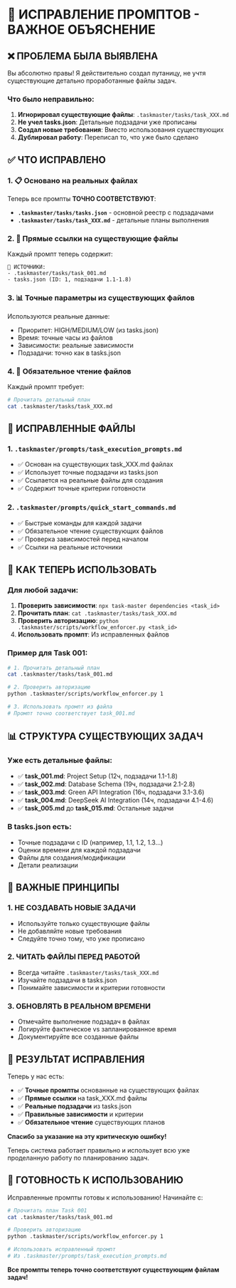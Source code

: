 # 🔧 ИСПРАВЛЕНИЕ ПРОМПТОВ - ВАЖНОЕ ОБЪЯСНЕНИЕ

## ❌ ПРОБЛЕМА БЫЛА ВЫЯВЛЕНА

Вы абсолютно правы! Я действительно создал путаницу, не учтя существующие детально проработанные файлы задач.

### Что было неправильно:
1. **Игнорировал существующие файлы**: `.taskmaster/tasks/task_XXX.md`
2. **Не учел tasks.json**: Детальные подзадачи уже прописаны
3. **Создал новые требования**: Вместо использования существующих
4. **Дублировал работу**: Переписал то, что уже было сделано

## ✅ ЧТО ИСПРАВЛЕНО

### 1. 📋 Основано на реальных файлах
Теперь все промпты **ТОЧНО СООТВЕТСТВУЮТ**:
- **`.taskmaster/tasks/tasks.json`** - основной реестр с подзадачами
- **`.taskmaster/tasks/task_XXX.md`** - детальные планы выполнения

### 2. 🔗 Прямые ссылки на существующие файлы
Каждый промпт теперь содержит:
```
📂 ИСТОЧНИКИ: 
- .taskmaster/tasks/task_001.md
- tasks.json (ID: 1, подзадачи 1.1-1.8)
```

### 3. 📊 Точные параметры из существующих файлов
Используются реальные данные:
- Приоритет: HIGH/MEDIUM/LOW (из tasks.json)
- Время: точные часы из файлов
- Зависимости: реальные зависимости
- Подзадачи: точно как в tasks.json

### 4. 📄 Обязательное чтение файлов
Каждый промпт требует:
```bash
# Прочитать детальный план
cat .taskmaster/tasks/task_XXX.md
```

## 📁 ИСПРАВЛЕННЫЕ ФАЙЛЫ

### 1. **`.taskmaster/prompts/task_execution_prompts.md`**
- ✅ Основан на существующих task_XXX.md файлах
- ✅ Использует точные подзадачи из tasks.json
- ✅ Ссылается на реальные файлы для создания
- ✅ Содержит точные критерии готовности

### 2. **`.taskmaster/prompts/quick_start_commands.md`**
- ✅ Быстрые команды для каждой задачи
- ✅ Обязательное чтение существующих файлов
- ✅ Проверка зависимостей перед началом
- ✅ Ссылки на реальные источники

## 🎯 КАК ТЕПЕРЬ ИСПОЛЬЗОВАТЬ

### Для любой задачи:
1. **Проверить зависимости**: `npx task-master dependencies <task_id>`
2. **Прочитать план**: `cat .taskmaster/tasks/task_XXX.md`
3. **Проверить авторизацию**: `python .taskmaster/scripts/workflow_enforcer.py <task_id>`
4. **Использовать промпт**: Из исправленных файлов

### Пример для Task 001:
```bash
# 1. Прочитать детальный план
cat .taskmaster/tasks/task_001.md

# 2. Проверить авторизацию
python .taskmaster/scripts/workflow_enforcer.py 1

# 3. Использовать промпт из файла
# Промпт точно соответствует task_001.md
```

## 📊 СТРУКТУРА СУЩЕСТВУЮЩИХ ЗАДАЧ

### Уже есть детальные файлы:
- ✅ **task_001.md**: Project Setup (12ч, подзадачи 1.1-1.8)
- ✅ **task_002.md**: Database Schema (19ч, подзадачи 2.1-2.8)  
- ✅ **task_003.md**: Green API Integration (16ч, подзадачи 3.1-3.6)
- ✅ **task_004.md**: DeepSeek AI Integration (14ч, подзадачи 4.1-4.6)
- ✅ **task_005.md** до **task_015.md**: Остальные задачи

### В tasks.json есть:
- Точные подзадачи с ID (например, 1.1, 1.2, 1.3...)
- Оценки времени для каждой подзадачи
- Файлы для создания/модификации
- Детали реализации

## 🚨 ВАЖНЫЕ ПРИНЦИПЫ

### 1. **НЕ СОЗДАВАТЬ НОВЫЕ ЗАДАЧИ**
- Используйте только существующие файлы
- Не добавляйте новые требования
- Следуйте точно тому, что уже прописано

### 2. **ЧИТАТЬ ФАЙЛЫ ПЕРЕД РАБОТОЙ**
- Всегда читайте `.taskmaster/tasks/task_XXX.md`
- Изучайте подзадачи в tasks.json
- Понимайте зависимости и критерии готовности

### 3. **ОБНОВЛЯТЬ В РЕАЛЬНОМ ВРЕМЕНИ**
- Отмечайте выполнение подзадач в файлах
- Логируйте фактическое vs запланированное время
- Документируйте все созданные файлы

## 🎉 РЕЗУЛЬТАТ ИСПРАВЛЕНИЯ

Теперь у нас есть:
- ✅ **Точные промпты** основанные на существующих файлах
- ✅ **Прямые ссылки** на task_XXX.md файлы
- ✅ **Реальные подзадачи** из tasks.json
- ✅ **Правильные зависимости** и критерии
- ✅ **Обязательное чтение** существующих планов

**Спасибо за указание на эту критическую ошибку!** 

Теперь система работает правильно и использует всю уже проделанную работу по планированию задач.

## 🚀 ГОТОВНОСТЬ К ИСПОЛЬЗОВАНИЮ

Исправленные промпты готовы к использованию! Начинайте с:

```bash
# Прочитать план Task 001
cat .taskmaster/tasks/task_001.md

# Проверить авторизацию
python .taskmaster/scripts/workflow_enforcer.py 1

# Использовать исправленный промпт
# Из .taskmaster/prompts/task_execution_prompts.md
```

**Все промпты теперь точно соответствуют существующим файлам задач!**
